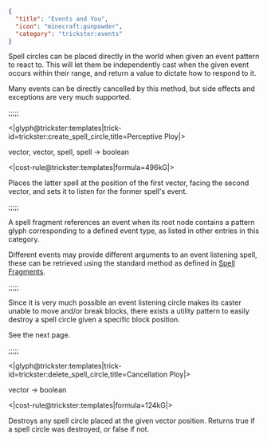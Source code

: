 ```json
{
  "title": "Events and You",
  "icon": "minecraft:gunpowder",
  "category": "trickster:events"
}
```

Spell circles can be placed directly in the world when given an event pattern to react to.
This will let them be independently cast when the given event occurs within their range,
and return a value to dictate how to respond to it.


Many events can be directly cancelled by this method, 
but side effects and exceptions are very much supported.

;;;;;

<|glyph@trickster:templates|trick-id=trickster:create_spell_circle,title=Perceptive Ploy|>

vector, vector, spell, spell -> boolean

<|cost-rule@trickster:templates|formula=496kG|>

Places the latter spell at the position of the first vector, facing the second vector, and sets it 
to listen for the former spell's event.

;;;;;

A spell fragment references an event when its root node contains a 
pattern glyph corresponding to a defined event type, as listed in other entries in this category.


Different events may provide different arguments to an event listening spell,
these can be retrieved using the standard method as defined in [Spell Fragments](^trickster:functions).

;;;;;

Since it is very much possible an event listening circle makes its caster unable to move and/or break blocks,
there exists a utility pattern to easily destroy a spell circle given a specific block position.


See the next page.

;;;;;

<|glyph@trickster:templates|trick-id=trickster:delete_spell_circle,title=Cancellation Ploy|>

vector -> boolean

<|cost-rule@trickster:templates|formula=124kG|>

Destroys any spell circle placed at the given vector position.
Returns true if a spell circle was destroyed, or false if not.